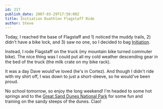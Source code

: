 ```yaml
---
id: 217
publish_date: 2007-03-29T17:50:00Z
title: Initiation Duathlon Flagstaff Ride
author: Steve
---
```

Today, I reached the base of Flagstaff and 1) noticed the muddy trails, 2) didn't have a bike lock, and 3) saw no one, so I decided to bag [Initiation](http://www.flagstafffrenzy.org/wp-content/uploads/2008/11/initiation_view.jpg).

Instead, I rode Flagstaff on the truck (my mountain bike turned commuter bike). The nice thing was I could put all my cold weather descending gear in the bed of the truck (the milk crate on my bike rack).

It was a day Dave would've loved (he's in Cortez). And though I didn't ride with my shirt off, I was down to just a short-sleeve, so he would've been proud.

No school tomorrow, so enjoy the long weekend! I'm headed to some hot springs and to the [Great Sand Dunes National Park](http://www.nps.gov/grsa/) for some fun and training on the sandy steeps of the dunes. Ciao!